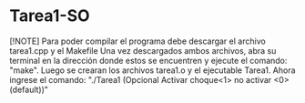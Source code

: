 # Tarea1-SO
[!NOTE]
  Para poder compilar el programa debe descargar el archivo tarea1.cpp y el Makefile
Una vez descargados ambos archivos, abra su terminal en la dirección donde estos se encuentren y ejecute el comando: "make".
Luego se crearan los archivos tarea1.o y el ejecutable Tarea1.
Ahora ingrese el comando: "./Tarea1 <distancia> <cantidadAutos> (Opcional Activar choque<1> no activar <0>(default))"
